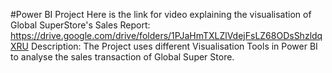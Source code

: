 #Power BI Project
Here is the link for video explaining the visualisation of Global SuperStore's Sales Report:
https://drive.google.com/drive/folders/1PJaHmTXLZlVdejFsLZ68ODsShzldqXRU
Description:
The Project uses different Visualisation Tools in Power BI to analyse the sales transaction of Global Super Store.
